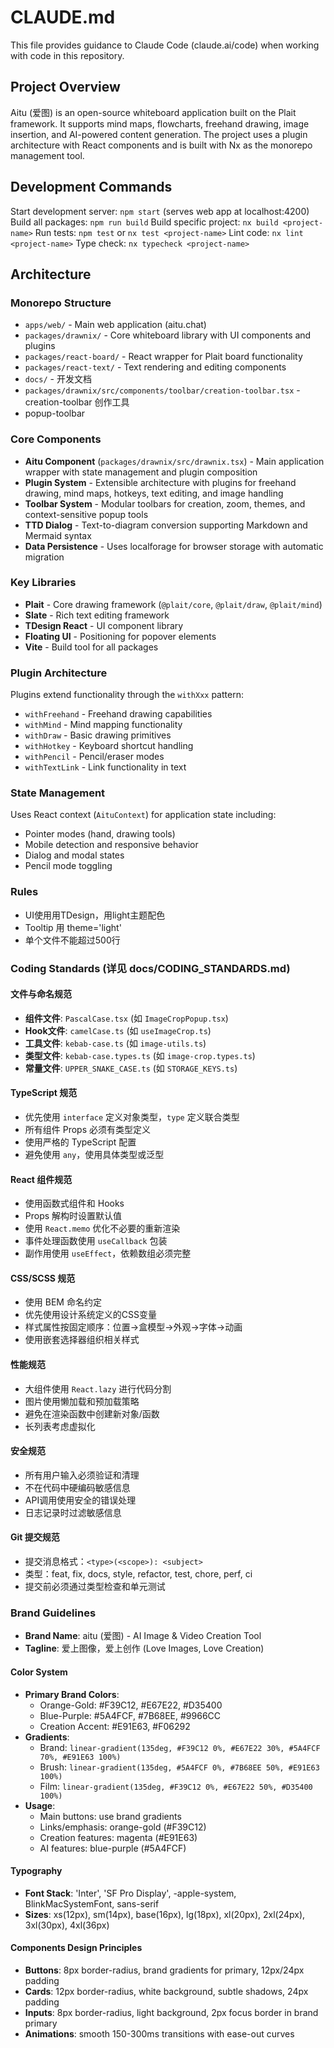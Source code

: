 # CLAUDE.md

This file provides guidance to Claude Code (claude.ai/code) when working with code in this repository.

## Project Overview

Aitu (爱图) is an open-source whiteboard application built on the Plait framework. It supports mind maps, flowcharts, freehand drawing, image insertion, and AI-powered content generation. The project uses a plugin architecture with React components and is built with Nx as the monorepo management tool.

## Development Commands

Start development server: `npm start` (serves web app at localhost:4200)
Build all packages: `npm run build` 
Build specific project: `nx build <project-name>`
Run tests: `npm test` or `nx test <project-name>`
Lint code: `nx lint <project-name>` 
Type check: `nx typecheck <project-name>`

## Architecture

### Monorepo Structure
- `apps/web/` - Main web application (aitu.chat)
- `packages/drawnix/` - Core whiteboard library with UI components and plugins
- `packages/react-board/` - React wrapper for Plait board functionality  
- `packages/react-text/` - Text rendering and editing components
- `docs/` - 开发文档
- `packages/drawnix/src/components/toolbar/creation-toolbar.tsx` - creation-toolbar 创作工具
- popup-toolbar

### Core Components
- **Aitu Component** (`packages/drawnix/src/drawnix.tsx`) - Main application wrapper with state management and plugin composition
- **Plugin System** - Extensible architecture with plugins for freehand drawing, mind maps, hotkeys, text editing, and image handling
- **Toolbar System** - Modular toolbars for creation, zoom, themes, and context-sensitive popup tools
- **TTD Dialog** - Text-to-diagram conversion supporting Markdown and Mermaid syntax
- **Data Persistence** - Uses localforage for browser storage with automatic migration

### Key Libraries
- **Plait** - Core drawing framework (`@plait/core`, `@plait/draw`, `@plait/mind`)
- **Slate** - Rich text editing framework
- **TDesign React** - UI component library
- **Floating UI** - Positioning for popover elements
- **Vite** - Build tool for all packages

### Plugin Architecture
Plugins extend functionality through the `withXxx` pattern:
- `withFreehand` - Freehand drawing capabilities
- `withMind` - Mind mapping functionality  
- `withDraw` - Basic drawing primitives
- `withHotkey` - Keyboard shortcut handling
- `withPencil` - Pencil/eraser modes
- `withTextLink` - Link functionality in text

### State Management
Uses React context (`AituContext`) for application state including:
- Pointer modes (hand, drawing tools)
- Mobile detection and responsive behavior
- Dialog and modal states
- Pencil mode toggling

### Rules
- UI使用用TDesign，用light主题配色
- Tooltip 用 theme='light'
- 单个文件不能超过500行

### Coding Standards (详见 docs/CODING_STANDARDS.md)

#### 文件与命名规范
- **组件文件**: `PascalCase.tsx` (如 `ImageCropPopup.tsx`)
- **Hook文件**: `camelCase.ts` (如 `useImageCrop.ts`)  
- **工具文件**: `kebab-case.ts` (如 `image-utils.ts`)
- **类型文件**: `kebab-case.types.ts` (如 `image-crop.types.ts`)
- **常量文件**: `UPPER_SNAKE_CASE.ts` (如 `STORAGE_KEYS.ts`)

#### TypeScript 规范
- 优先使用 `interface` 定义对象类型，`type` 定义联合类型
- 所有组件 Props 必须有类型定义
- 使用严格的 TypeScript 配置
- 避免使用 `any`，使用具体类型或泛型

#### React 组件规范
- 使用函数式组件和 Hooks
- Props 解构时设置默认值
- 使用 `React.memo` 优化不必要的重新渲染
- 事件处理函数使用 `useCallback` 包装
- 副作用使用 `useEffect`，依赖数组必须完整

#### CSS/SCSS 规范
- 使用 BEM 命名约定
- 优先使用设计系统定义的CSS变量
- 样式属性按固定顺序：位置→盒模型→外观→字体→动画
- 使用嵌套选择器组织相关样式

#### 性能规范
- 大组件使用 `React.lazy` 进行代码分割
- 图片使用懒加载和预加载策略
- 避免在渲染函数中创建新对象/函数
- 长列表考虑虚拟化

#### 安全规范
- 所有用户输入必须验证和清理
- 不在代码中硬编码敏感信息
- API调用使用安全的错误处理
- 日志记录时过滤敏感信息

#### Git 提交规范
- 提交消息格式：`<type>(<scope>): <subject>`
- 类型：feat, fix, docs, style, refactor, test, chore, perf, ci
- 提交前必须通过类型检查和单元测试

### Brand Guidelines
- **Brand Name**: aitu (爱图) - AI Image & Video Creation Tool
- **Tagline**: 爱上图像，爱上创作 (Love Images, Love Creation)

#### Color System
- **Primary Brand Colors**: 
  - Orange-Gold: #F39C12, #E67E22, #D35400
  - Blue-Purple: #5A4FCF, #7B68EE, #9966CC  
  - Creation Accent: #E91E63, #F06292
- **Gradients**:
  - Brand: `linear-gradient(135deg, #F39C12 0%, #E67E22 30%, #5A4FCF 70%, #E91E63 100%)`
  - Brush: `linear-gradient(135deg, #5A4FCF 0%, #7B68EE 50%, #E91E63 100%)`
  - Film: `linear-gradient(135deg, #F39C12 0%, #E67E22 50%, #D35400 100%)`
- **Usage**: 
  - Main buttons: use brand gradients
  - Links/emphasis: orange-gold (#F39C12)
  - Creation features: magenta (#E91E63)
  - AI features: blue-purple (#5A4FCF)

#### Typography
- **Font Stack**: 'Inter', 'SF Pro Display', -apple-system, BlinkMacSystemFont, sans-serif
- **Sizes**: xs(12px), sm(14px), base(16px), lg(18px), xl(20px), 2xl(24px), 3xl(30px), 4xl(36px)

#### Components Design Principles
- **Buttons**: 8px border-radius, brand gradients for primary, 12px/24px padding
- **Cards**: 12px border-radius, white background, subtle shadows, 24px padding  
- **Inputs**: 8px border-radius, light background, 2px focus border in brand primary
- **Animations**: smooth 150-300ms transitions with ease-out curves